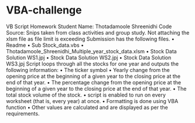 # VBA-challenge
VB Script Homework
Student Name: Thotadamoole Shreenidhi
Code Source: Snips taken from class activities and group study. Not attaching the xlsm file as file limit is exceeding
Submission has the following files.
•	Readme
•	Sub Stock_data.vbs
•	Thotadamoole_Shreenidhi_Multiple_year_stock_data.xlsm
•	Stock Data Solution WS1.jpj
•	Stock Data Solution WS2.jpj
•	Stock Data Solution WS3.jpj
Script loops through all the stocks for one year and outputs the following information:
•	The ticker symbol
•	Yearly change from the opening price at the beginning of a given year to the closing price at the end of that year.
•	The percentage change from the opening price at the beginning of a given year to the closing price at the end of that year.
•	The total stock volume of the stock. 
•	script is enabled to run on every worksheet (that is, every year) at once.
•	Formatting is done using VBA function
•	Other values are calculated and are displayed as per the requirements.

